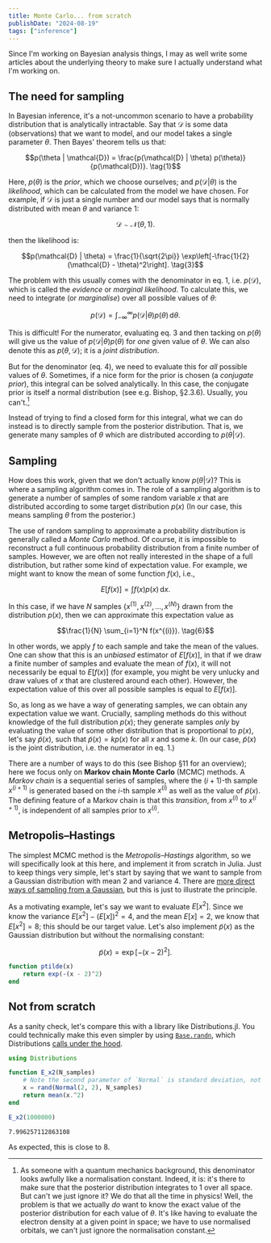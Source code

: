 ```yaml
---
title: Monte Carlo... from scratch
publishDate: "2024-08-19"
tags: ["inference"]
---
```


Since I'm working on Bayesian analysis things, I may as well write some articles about the underlying theory to make sure I actually understand what I'm working on.

## The need for sampling

In Bayesian inference, it's a not-uncommon scenario to have a probability distribution that is analytically intractable.
Say that $\mathcal{D}$ is some data (observations) that we want to model, and our model takes a single parameter $\theta$.
Then Bayes' theorem tells us that:

```math
p(\theta | \mathcal{D}) = \frac{p(\mathcal{D} | \theta) p(\theta)}{p(\mathcal{D})}.
\tag{1}
```

Here, $p(\theta)$ is the _prior_, which we choose ourselves; and $p(\mathcal{D} | \theta)$ is the _likelihood_, which can be calculated from the model we have chosen.
For example, if $\mathcal{D}$ is just a single number and our model says that is normally distributed with mean $\theta$ and variance 1:

```math
\mathcal{D} \sim \mathcal{N}(\theta, 1).
\tag{2}
```

then the likelihood is:

```math
p(\mathcal{D} | \theta) = \frac{1}{\sqrt{2\pi}} \exp\left[-\frac{1}{2} (\mathcal{D} - \theta)^2\right].
\tag{3}
```

The problem with this usually comes with the denominator in eq. 1, i.e. $p(\mathcal{D})$, which is called the _evidence_ or _marginal likelihood_.
To calculate this, we need to integrate (or _marginalise_) over all possible values of $\theta$:

```math
p(\mathcal{D}) = \int_{-\infty}^{\infty} p(\mathcal{D} | \theta) p(\theta) \, \mathrm{d}\theta.
\tag{4}
```

This is difficult!
For the numerator, evaluating eq. 3 and then tacking on $p(\theta)$ will give us the value of $p(\mathcal{D} | \theta) p(\theta)$ for _one_ given value of $\theta$.
We can also denote this as $p(\theta, \mathcal{D})$; it is a _joint distribution_.

But for the denominator (eq. 4), we need to evaluate this for _all_ possible values of $\theta$.
Sometimes, if a nice form for the prior is chosen (a _conjugate prior_), this integral can be solved analytically.
In this case, the conjugate prior is itself a normal distribution (see e.g. Bishop, §2.3.6).
Usually, you can't.[^1]

[^1]: As someone with a quantum mechanics background, this denominator looks awfully like a normalisation constant.
Indeed, it is: it's there to make sure that the posterior distribution integrates to 1 over all space.
But can't we just ignore it?
We do that all the time in physics!
Well, the problem is that we actually _do_ want to know the exact value of the posterior distribution for each value of $\theta$.
It's like having to evaluate the electron density at a given point in space; we have to use normalised orbitals, we can't just ignore the normalisation constant.

Instead of trying to find a closed form for this integral, what we can do instead is to directly sample from the posterior distribution.
That is, we generate many samples of $\theta$ which are distributed according to $p(\theta|\mathcal{D})$.

## Sampling

How does this work, given that we don't actually know $p(\theta|\mathcal{D})$?
This is where a sampling algorithm comes in.
The role of a sampling algorithm is to generate a number of samples of some random variable $x$ that are distributed according to some target distribution $p(x)$
(In our case, this means sampling $\theta$ from the posterior.)

The use of random sampling to approximate a probability distribution is generally called a _Monte Carlo_ method.
Of course, it is impossible to reconstruct a full continuous probability distribution from a finite number of samples.
However, we are often not really interested in the shape of a full distribution, but rather some kind of expectation value.
For example, we might want to know the mean of some function $f(x)$, i.e.,

```math
E[f(x)] = \int f(x) p(x) \, \mathrm{d}x.
\tag{5}
```

In this case, if we have $N$ samples $\{x^{(1)}, x^{(2)}, \ldots, x^{(N)}\}$ drawn from the distribution $p(x)$, then we can approximate this expectation value as

```math
\frac{1}{N} \sum_{i=1}^N f(x^{(i)}).
\tag{6}
```

In other words, we apply $f$ to each sample and take the mean of the values.
One can show that this is an _unbiased_ estimator of $E[f(x)]$, in that if we draw a finite number of samples and evaluate the mean of $f(x)$, it will not necessarily be equal to $E[f(x)]$ (for example, you might be very unlucky and draw values of $x$ that are clustered around each other).
However, the expectation value of this over all possible samples is equal to $E[f(x)]$.

So, as long as we have a way of generating samples, we can obtain any expectation value we want.
Crucially, sampling methods do this without knowledge of the full distribution $p(x)$; they generate samples _only_ by evaluating the value of some other distribution that is proportional to $p(x)$, let's say $\tilde{p}(x)$, such that $\tilde{p}(x) = kp(x)$ for all $x$ and some $k$.
(In our case, $\tilde{p}(x)$ is the joint distribution, i.e. the numerator in eq. 1.)

There are a number of ways to do this (see Bishop §11 for an overview); here we focus only on **Markov chain Monte Carlo** (MCMC) methods.
A _Markov chain_ is a sequential series of samples, where the $(i+1)$-th sample $x^{(i+1)}$ is generated based on the $i$-th sample $x^{(i)}$ as well as the value of $\tilde{p}(x)$.
The defining feature of a Markov chain is that this _transition_, from $x^{(i)}$ to $x^{(i+1)}$, is independent of all samples prior to $x^{(i)}$.

## Metropolis–Hastings

The simplest MCMC method is the _Metropolis–Hastings_ algorithm, so we will specifically look at this here, and implement it from scratch in Julia.
Just to keep things very simple, let's start by saying that we want to sample from a Gaussian distribution with mean 2 and variance 4.
There are [more direct ways of sampling from a Gaussian](https://en.wikipedia.org/wiki/Box%E2%80%93Muller_transform), but this is just to illustrate the principle.

As a motivating example, let's say we want to evaluate $E[x^2]$.
Since we know the variance $E[x^2] - (E[x])^2 = 4$, and the mean $E[x] = 2$, we know that $E[x^2] = 8$; this should be our target value.
Let's also implement $\tilde{p}(x)$ as the Gaussian distribution but without the normalising constant:

```math
\tilde{p}(x) = \exp\left[-(x - 2)^2\right].
\tag{7}
```

```julia
function ptilde(x)
    return exp(-(x - 2)^2)
end
```


## Not from scratch

As a sanity check, let's compare this with a library like Distributions.jl.
You could technically make this even simpler by using [`Base.randn`](https://docs.julialang.org/en/v1/stdlib/Random/#Base.randn), which Distributions [calls under the hood](https://github.com/JuliaStats/Distributions.jl/blob/13029c03fa885a2b4512b954e61f9d5a7dfa0612/src/univariate/continuous/normal.jl#L117-L119).

```julia
using Distributions

function E_x2(N_samples)
    # Note the second parameter of `Normal` is standard deviation, not variance
    x = rand(Normal(2, 2), N_samples)
    return mean(x.^2)
end

E_x2(1000000)
```

```
7.996257112863108
```

As expected, this is close to 8.
